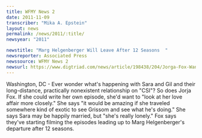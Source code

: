 ```yaml
---
title: WFMY News 2
date: 2011-11-09
transcriber: "Mika A. Epstein"
layout: news
permalink: /news/2011/:title/
newsyear: "2011"

newstitle: "Marg Helgenberger Will Leave After 12 Seasons  "
newsreporter: Associated Press
newssource: WFMY News 2
newsurl: https://www.digtriad.com/news/article/198438/204/Jorga-Fox-Wants-An-Episode-To-Reunite-Sara-With-Gil-On-CSI
---
```


Washington, DC - Ever wonder what's happening with Sara and Gil and their long-distance, practically nonexistent relationship on "CSI"? So does Jorja Fox. If she could write her own episode, she'd want to "look at her love affair more closely." She says "it would be amazing if she traveled somewhere kind of exotic to see Grissom and see what he's doing." She says Sara may be happily married, but "she's really lonely." Fox says they've starting filming the episodes leading up to Marg Helgenberger's departure after 12 seasons.

